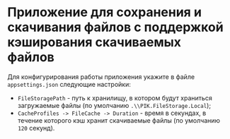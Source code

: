# Приложение для сохранения и скачивания файлов с поддержкой кэширования скачиваемых файлов

Для конфигурирования работы приложения укажите в файле `appsettings.json` следующие настройки:

 - `FileStoragePath` -  путь к хранилищу, в котором будут храниться загружаемые файлы (по умолчанию `.\\PIK.FileStorage.Local`);
 - `CacheProfiles -> FileCache -> Duration` -  время в секундах, в течение которого кэш хранит скачиваемые файлы (по умолчанию `120` секунд).
